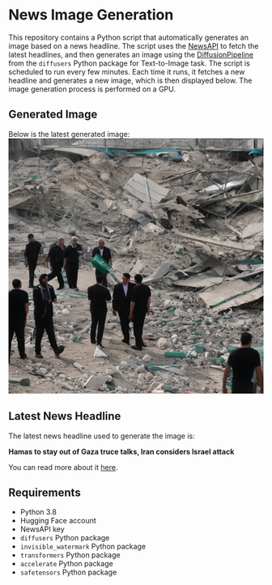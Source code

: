 # News Image Generation
This repository contains a Python script that automatically generates an image based on a news headline. The script uses the [NewsAPI](https://newsapi.org/) to fetch the latest headlines, and then generates an image using the [DiffusionPipeline](https://github.com/huggingface/diffusers) from the `diffusers` Python package for Text-to-Image task.
The script is scheduled to run every few minutes. Each time it runs, it fetches a new headline and generates a new image, which is then displayed below. The image generation process is performed on a GPU.

## Generated Image
Below is the latest generated image:
![Generated Image](image.png)

## Latest News Headline
The latest news headline used to generate the image is:

**Hamas to stay out of Gaza truce talks, Iran considers Israel attack**

You can read more about it [here](https://news.google.com/rss/articles/CBMitAFBVV95cUxNZjVkcnpkMkJiSGVrbXhKZ1JQRHU3MXZ2UWhhYnFMcVVhaDhXc0Z5bWZnOUF1NWZyWkZ3QzVNamNxZkx6ZnNveC0wZnVMM1MyZW5pQkRJUURKaXdTeHMwbnpqb1JRYUIydjE3eUpUNTlqZGNaNmE5WGU5LWpvTkVZR0hQV2taajZtY0RpRy1RWUp6R3RpQnVKUFVSR25hd3BSMElSSWRnTlVYdURuSFY3RVFEWDk?oc=5).

## Requirements
- Python 3.8
- Hugging Face account
- NewsAPI key
- `diffusers` Python package
- `invisible_watermark` Python package
- `transformers` Python package
- `accelerate` Python package
- `safetensors` Python package

